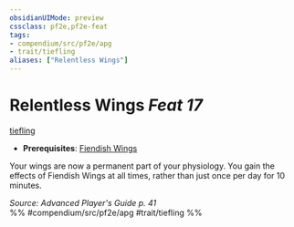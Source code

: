 ```yaml
---
obsidianUIMode: preview
cssclass: pf2e,pf2e-feat
tags:
- compendium/src/pf2e/apg
- trait/tiefling
aliases: ["Relentless Wings"]
---
```

# Relentless Wings  *Feat 17*  
[tiefling](../../rules/traits/tiefling-b1.md)  

- **Prerequisites**: [Fiendish Wings](fiendish-wings-apg.md)

Your wings are now a permanent part of your physiology. You gain the effects of Fiendish Wings at all times, rather than just once per day for 10 minutes.

*Source: Advanced Player's Guide p. 41*  
%% #compendium/src/pf2e/apg #trait/tiefling %%